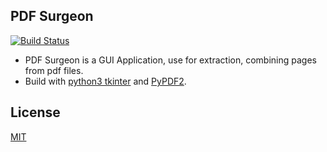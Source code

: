 ## PDF Surgeon               
[![Build Status](https://travis-ci.org/mgjean/pdf-surgeon.svg?branch=master)](https://travis-ci.org/mgjean/pdf-surgeon)

- PDF Surgeon is a GUI Application, use for extraction, combining pages from pdf files.
- Build with [python3 tkinter](https://docs.python.org/3.5/library/tkinter.html) and [PyPDF2](https://pythonhosted.org/PyPDF2/).

## License
   [MIT](https://en.wikipedia.org/wiki/MIT_License "MIT Wikipedia Page")
